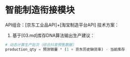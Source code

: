 # 智能制造衔接模块

API组合：[京东工业品API]+[淘宝制造平台API]
技术方案：

1. 基于[03.md]库存DNA算法输出生产建议：

```python
# 动态计算生产批次（结合抖音预售数据）
production_qty = 预测销量 * (1 + 京东历史缺货率) - 当前库存
